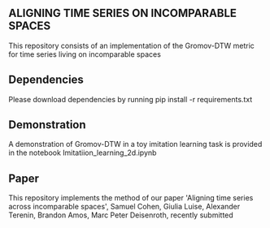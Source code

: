 ## ALIGNING TIME SERIES ON INCOMPARABLE SPACES
This repository consists of an implementation of the Gromov-DTW metric for time series living on incomparable spaces

## Dependencies
Please download dependencies by running pip install -r requirements.txt

## Demonstration
A demonstration of Gromov-DTW in a toy imitation learning task is provided in the notebook Imitatiion_learning_2d.ipynb

## Paper
This repository implements the method of our paper 'Aligning time series across incomparable spaces', Samuel Cohen, Giulia Luise, Alexander Terenin, Brandon Amos, Marc Peter Deisenroth, recently submitted  